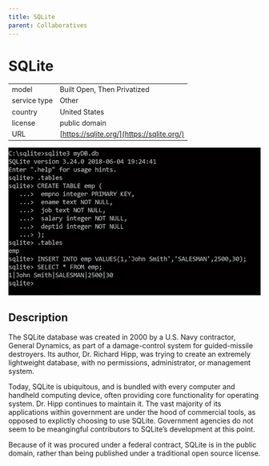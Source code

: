 ```yaml
---
title: SQLite
parent: Collaboratives
---
```


# SQLite

|                   |                                          |
|:------------------|:-----------------------------------------|
| model             | Built Open, Then Privatized
| service type      | Other
| country           | United States
| license           | public domain
| URL               | [https://sqlite.org/](https://sqlite.org/)

![SQLite screenshot](images/sqlite.png)

## Description

The SQLite database was created in 2000 by a U.S. Navy contractor, General Dynamics, as part of a damage-control system for guided-missile destroyers. Its author, Dr. Richard Hipp, was trying to create an extremely lightweight database, with no permissions, administrator, or management system.

Today, SQLite is ubiquitous, and is bundled with every computer and handheld computing device, often providing core functionality for operating system. Dr. Hipp continues to maintain it. The vast majority of its applications within government are under the hood of commercial tools, as opposed to explictly choosing to use SQLite. Government agencies do not seem to be meangingful contributors to SQLite’s development at this point.

Because of it was procured under a federal contract, SQLite is in the public domain, rather than being published under a traditional open source license.

